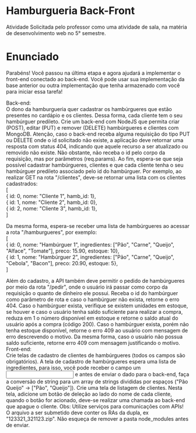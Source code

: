 # Hamburgueria Back-Front
Atividade Solicitada pelo professor como uma atividade de sala, na matéria de desenvolvimento web no 5° semestre.

# Enunciado
Parabéns! Você passou na última etapa e agora ajudará a implementar o front-end conectado ao back-end. Você pode usar sua implementação da base anterior ou outra implementação 
que tenha armazenado com você para iniciar essa tarefa!

Back-end:<br>
O dono da hamburgueria quer cadastrar os hambúrgueres que estão presentes no cardápio e os clientes. Dessa forma, cada cliente tem o seu hambúrguer predileto.
Crie um back-end com NodeJS que permita criar (POST), editar (PUT) e remover (DELETE) hambúrgueres e clientes com MongoDB.
Atenção, caso o back-end receba alguma requisição do tipo PUT ou DELETE onde o id solicitado não existe, a aplicação deve retornar uma resposta com status 404, indicando 
que aquele recurso a ser atualizado ou removido não existe. Não obstante, não receba o id pelo corpo da requisição, mas por parâmetros (req.params).
Ao fim, espera-se que seja possível cadastrar hambúrgueres, clientes e que cada cliente tenha o seu hambúrguer predileto associado pelo id do hambúrguer. Por exemplo, ao 
realizar GET na rota "/clientes", deve-se retornar uma lista com os clientes cadastrados:<br>
[<br>
{ id: 0, nome: "Cliente 1", hamb_id: 1},<br>
{ id: 1, nome: "Cliente 2", hamb_id: 0},<br>
{ id: 2, nome: "Cliente 3", hamb_id: 1},<br>
]<br>

Da mesma forma, espera-se receber uma lista de hambúrgueres ao acessar a rota "/hamburgueres", por exemplo:<br>
[<br>
{ id: 0, nome: "Hambúrguer 1", ingredientes: ["Pão", "Carne", "Queijo", "Alface", "Tomate"], preco: 15.90, estoque: 10},<br>
{ id: 1, nome: "Hambúrguer 2", ingredientes: ["Pão", "Carne", "Queijo", "Cebola", "Bacon"], preco: 20.90, estoque: 5},<br>
]<br>

Além do cadastro, a API também deve permitir o pedido de hambúrgueres por meio da rota "/pedir", onde o usuário irá passar como corpo da requisição o quanto de dinheiro ele 
possui. Receba o id do hambúrguer como parâmetro de rota e caso o hambúrguer não exista, retorne o erro 404. Caso o hambúrguer exista, verifique se existem unidades em estoque,
se houver e caso o usuário tenha saldo suficiente para realizar a compra, reduza em 1 o número disponível em estoque e retorne o saldo atual do usuário após a compra 
(código 200). Caso o hambúrguer exista, porém não tenha estoque disponível, retorne o erro 409 ao usuário com mensagem de erro descrevendo o motivo. Da mesma forma, caso o 
usuário não possua saldo suficiente, retorne erro 409 com mensagem justificando o motivo.<br>
Front-end:<br>
Crie telas de cadastro de clientes de hambúrgueres (todos os campos são obrigatórios). A tela de cadastro de hambúrgueres espera uma lista de ingredientes, para isso, você pode
receber o campo um <input type=text/> e antes de enviar o dado para o back-end, faça a conversão de string para um array de strings divididas por 
espaços ("Pão Queijo" -> ["Pão", "Queijo"]).
Crie uma tela de listagem de clientes. Nesta tela, adicione um botão de deleção ao lado do nome de cada cliente, quando o botão for acionado, deve-se realizar uma chamada ao 
back-end que apague o cliente. 
Obs: Utilize serviços para comunicações com APIs!<br>
O arquivo a ser submetido deve conter os RAs da dupla, ex "123321_321123.zip". Não esqueça de remover a pasta node_modules antes de enviar.
